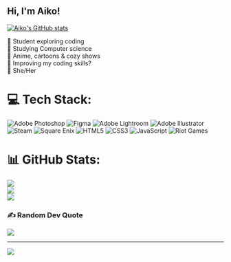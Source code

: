 ## Hi, I'm Aiko!

[![Aiko's GitHub stats](https://github-readme-stats.vercel.app/api?username=aeihrt&count_private=true&show_icons=true&theme=radical&hide_rank=false)](https://github.com/anuraghazra/github-readme-stats)

🎀 Student exploring coding<br>
🧸 Studying Computer science<br>
🩷 Anime, cartoons & cozy shows<br>
🫧 Improving my coding skills?<br>
🌷 She/Her<br>

# 💻 Tech Stack:
![Adobe Photoshop](https://img.shields.io/badge/adobe%20photoshop-%2331A8FF.svg?style=for-the-badge&logo=adobe%20photoshop&logoColor=white) ![Figma](https://img.shields.io/badge/figma-%23F24E1E.svg?style=for-the-badge&logo=figma&logoColor=white) ![Adobe Lightroom](https://img.shields.io/badge/Adobe%20Lightroom-31A8FF.svg?style=for-the-badge&logo=Adobe%20Lightroom&logoColor=white) ![Adobe Illustrator](https://img.shields.io/badge/adobe%20illustrator-%23FF9A00.svg?style=for-the-badge&logo=adobe%20illustrator&logoColor=white) ![Steam](https://img.shields.io/badge/steam-%23000000.svg?style=for-the-badge&logo=steam&logoColor=white) ![Square Enix](https://img.shields.io/badge/SquareEnix-%23ED1C24.svg?style=for-the-badge&logo=SquareEnix&logoColor=white) ![HTML5](https://img.shields.io/badge/html5-%23E34F26.svg?style=for-the-badge&logo=html5&logoColor=white) ![CSS3](https://img.shields.io/badge/css3-%231572B6.svg?style=for-the-badge&logo=css3&logoColor=white) ![JavaScript](https://img.shields.io/badge/javascript-%23323330.svg?style=for-the-badge&logo=javascript&logoColor=%23F7DF1E) ![Riot Games](https://img.shields.io/badge/riotgames-D32936.svg?style=for-the-badge&logo=riotgames&logoColor=white)

# 📊 GitHub Stats:
![](https://github-readme-stats.vercel.app/api?username=aeihrt&theme=radical&hide_border=false&include_all_commits=false&count_private=false)<br/>
![](https://github-readme-streak-stats.herokuapp.com/?user=aeihrt&theme=radical&hide_border=false)<br/>
![](https://github-readme-stats.vercel.app/api/top-langs/?username=aeihrt&theme=radical&hide_border=false&include_all_commits=false&count_private=false&layout=compact)

### ✍️ Random Dev Quote
![](https://quotes-github-readme.vercel.app/api?type=horizontal&theme=radical)

---
[![](https://visitcount.itsvg.in/api?id=aeihrt&icon=0&color=0)](https://visitcount.itsvg.in)
